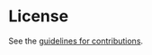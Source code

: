 # License

See the
[guidelines for contributions](https://github.com/claucece/draft-http-otr/blob/main/CONTRIBUTING.md).

